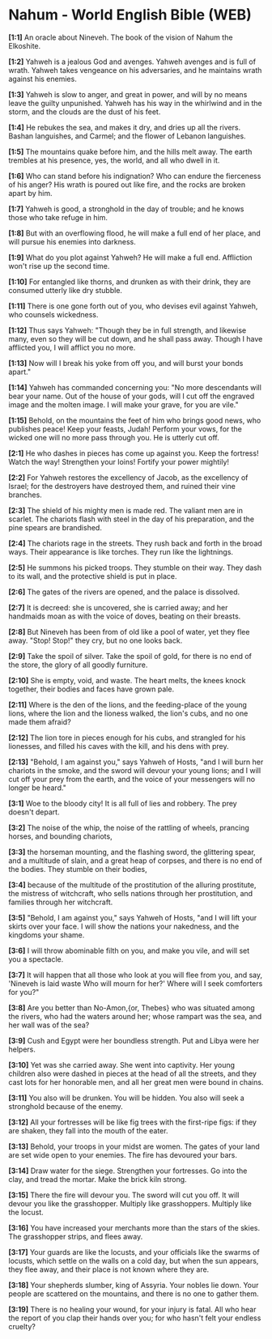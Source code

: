 # Nahum - World English Bible (WEB)

**[1:1]** An oracle about Nineveh. The book of the vision of Nahum the Elkoshite.

**[1:2]** Yahweh is a jealous God and avenges. Yahweh avenges and is full of wrath. Yahweh takes vengeance on his adversaries, and he maintains wrath against his enemies.

**[1:3]** Yahweh is slow to anger, and great in power, and will by no means leave the guilty unpunished. Yahweh has his way in the whirlwind and in the storm, and the clouds are the dust of his feet.

**[1:4]** He rebukes the sea, and makes it dry, and dries up all the rivers. Bashan languishes, and Carmel; and the flower of Lebanon languishes.

**[1:5]** The mountains quake before him, and the hills melt away. The earth trembles at his presence, yes, the world, and all who dwell in it.

**[1:6]** Who can stand before his indignation? Who can endure the fierceness of his anger? His wrath is poured out like fire, and the rocks are broken apart by him.

**[1:7]** Yahweh is good, a stronghold in the day of trouble; and he knows those who take refuge in him.

**[1:8]** But with an overflowing flood, he will make a full end of her place, and will pursue his enemies into darkness.

**[1:9]** What do you plot against Yahweh? He will make a full end. Affliction won't rise up the second time.

**[1:10]** For entangled like thorns, and drunken as with their drink, they are consumed utterly like dry stubble.

**[1:11]** There is one gone forth out of you, who devises evil against Yahweh, who counsels wickedness.

**[1:12]** Thus says Yahweh: "Though they be in full strength, and likewise many, even so they will be cut down, and he shall pass away. Though I have afflicted you, I will afflict you no more.

**[1:13]** Now will I break his yoke from off you, and will burst your bonds apart."

**[1:14]** Yahweh has commanded concerning you: "No more descendants will bear your name. Out of the house of your gods, will I cut off the engraved image and the molten image. I will make your grave, for you are vile."

**[1:15]** Behold, on the mountains the feet of him who brings good news, who publishes peace! Keep your feasts, Judah! Perform your vows, for the wicked one will no more pass through you. He is utterly cut off.

**[2:1]** He who dashes in pieces has come up against you. Keep the fortress! Watch the way! Strengthen your loins! Fortify your power mightily!

**[2:2]** For Yahweh restores the excellency of Jacob, as the excellency of Israel; for the destroyers have destroyed them, and ruined their vine branches.

**[2:3]** The shield of his mighty men is made red. The valiant men are in scarlet. The chariots flash with steel in the day of his preparation, and the pine spears are brandished.

**[2:4]** The chariots rage in the streets. They rush back and forth in the broad ways. Their appearance is like torches. They run like the lightnings.

**[2:5]** He summons his picked troops. They stumble on their way. They dash to its wall, and the protective shield is put in place.

**[2:6]** The gates of the rivers are opened, and the palace is dissolved.

**[2:7]** It is decreed: she is uncovered, she is carried away; and her handmaids moan as with the voice of doves, beating on their breasts.

**[2:8]** But Nineveh has been from of old like a pool of water, yet they flee away. "Stop! Stop!" they cry, but no one looks back.

**[2:9]** Take the spoil of silver. Take the spoil of gold, for there is no end of the store, the glory of all goodly furniture.

**[2:10]** She is empty, void, and waste. The heart melts, the knees knock together, their bodies and faces have grown pale.

**[2:11]** Where is the den of the lions, and the feeding-place of the young lions, where the lion and the lioness walked, the lion's cubs, and no one made them afraid?

**[2:12]** The lion tore in pieces enough for his cubs, and strangled for his lionesses, and filled his caves with the kill, and his dens with prey.

**[2:13]** "Behold, I am against you," says Yahweh of Hosts, "and I will burn her chariots in the smoke, and the sword will devour your young lions; and I will cut off your prey from the earth, and the voice of your messengers will no longer be heard."

**[3:1]** Woe to the bloody city! It is all full of lies and robbery. The prey doesn't depart.

**[3:2]** The noise of the whip, the noise of the rattling of wheels, prancing horses, and bounding chariots,

**[3:3]** the horseman mounting, and the flashing sword, the glittering spear, and a multitude of slain, and a great heap of corpses, and there is no end of the bodies. They stumble on their bodies,

**[3:4]** because of the multitude of the prostitution of the alluring prostitute, the mistress of witchcraft, who sells nations through her prostitution, and families through her witchcraft.

**[3:5]** "Behold, I am against you," says Yahweh of Hosts, "and I will lift your skirts over your face. I will show the nations your nakedness, and the kingdoms your shame.

**[3:6]** I will throw abominable filth on you, and make you vile, and will set you a spectacle.

**[3:7]** It will happen that all those who look at you will flee from you, and say, 'Nineveh is laid waste Who will mourn for her?' Where will I seek comforters for you?"

**[3:8]** Are you better than No-Amon,{or, Thebes} who was situated among the rivers, who had the waters around her; whose rampart was the sea, and her wall was of the sea?

**[3:9]** Cush and Egypt were her boundless strength. Put and Libya were her helpers.

**[3:10]** Yet was she carried away. She went into captivity. Her young children also were dashed in pieces at the head of all the streets, and they cast lots for her honorable men, and all her great men were bound in chains.

**[3:11]** You also will be drunken. You will be hidden. You also will seek a stronghold because of the enemy.

**[3:12]** All your fortresses will be like fig trees with the first-ripe figs: if they are shaken, they fall into the mouth of the eater.

**[3:13]** Behold, your troops in your midst are women. The gates of your land are set wide open to your enemies. The fire has devoured your bars.

**[3:14]** Draw water for the siege. Strengthen your fortresses. Go into the clay, and tread the mortar. Make the brick kiln strong.

**[3:15]** There the fire will devour you. The sword will cut you off. It will devour you like the grasshopper. Multiply like grasshoppers. Multiply like the locust.

**[3:16]** You have increased your merchants more than the stars of the skies. The grasshopper strips, and flees away.

**[3:17]** Your guards are like the locusts, and your officials like the swarms of locusts, which settle on the walls on a cold day, but when the sun appears, they flee away, and their place is not known where they are.

**[3:18]** Your shepherds slumber, king of Assyria. Your nobles lie down. Your people are scattered on the mountains, and there is no one to gather them.

**[3:19]** There is no healing your wound, for your injury is fatal. All who hear the report of you clap their hands over you; for who hasn't felt your endless cruelty?
